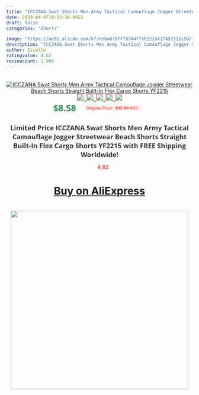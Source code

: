 ```yaml
---
title: "ICCZANA Swat Shorts Men Army Tactical Camouflage Jogger Streetwear Beach Shorts Straight Built-In Flex Cargo Shorts YF2215"
date: 2020-04-9T10:12:36.892Z
draft: false
categories: "Shorts"

image: "https://ae01.alicdn.com/kf/Heba679fff8344ffeb222a41f457311c5U/ICCZANA-Swat-Shorts-Men-Army-Tactical-Camouflage-Jogger-Streetwear-Beach-Shorts-Straight-Built-In-Flex-Cargo.jpg"
description: "ICCZANA Swat Shorts Men Army Tactical Camouflage Jogger Streetwear Beach Shorts Straight Built-In Flex Cargo Shorts YF2215"
author: Giselle
ratingvalue: 4.62
reviewcount: 1.000
---
```

<br>
<div style="text-align: center;">
<a href="https://s.click.aliexpress.com/e/_AFYMKv" target="_blank" rel="nofollow noopener noreferrer"><img alt="ICCZANA Swat Shorts Men Army Tactical Camouflage Jogger Streetwear Beach Shorts Straight Built-In Flex Cargo Shorts YF2215" class="magnifier-image" src="https://ae01.alicdn.com/kf/Heba679fff8344ffeb222a41f457311c5U/ICCZANA-Swat-Shorts-Men-Army-Tactical-Camouflage-Jogger-Streetwear-Beach-Shorts-Straight-Built-In-Flex-Cargo.jpg_640x640.jpg">
<br>
<img style="border:1px solid salmon" src="https://ae01.alicdn.com/kf/Heba679fff8344ffeb222a41f457311c5U/ICCZANA-Swat-Shorts-Men-Army-Tactical-Camouflage-Jogger-Streetwear-Beach-Shorts-Straight-Built-In-Flex-Cargo.jpg_120x120.jpg">&nbsp;&nbsp;<img style="border:1px solid salmon" src="https://ae01.alicdn.com/kf/H97ca6433456043cd8e69ae4c1c60aec9H/ICCZANA-Swat-Shorts-Men-Army-Tactical-Camouflage-Jogger-Streetwear-Beach-Shorts-Straight-Built-In-Flex-Cargo.jpg_120x120.jpg">&nbsp;&nbsp;<img style="border:1px solid salmon" src="https://ae01.alicdn.com/kf/H80ac10ab0d79401285d696d3b7eb49b0k/ICCZANA-Swat-Shorts-Men-Army-Tactical-Camouflage-Jogger-Streetwear-Beach-Shorts-Straight-Built-In-Flex-Cargo.jpg_120x120.jpg">&nbsp;&nbsp;<img style="border:1px solid salmon" src="https://ae01.alicdn.com/kf/Hded6870781df441fb6990ac69b957b692/ICCZANA-Swat-Shorts-Men-Army-Tactical-Camouflage-Jogger-Streetwear-Beach-Shorts-Straight-Built-In-Flex-Cargo.jpg_120x120.jpg">&nbsp;&nbsp;<img style="border:1px solid salmon" src="https://ae01.alicdn.com/kf/H520a1a5998244d1f85f7acb749c577b82/ICCZANA-Swat-Shorts-Men-Army-Tactical-Camouflage-Jogger-Streetwear-Beach-Shorts-Straight-Built-In-Flex-Cargo.jpg_120x120.jpg"></a></div><br0>
<div style="text-align: center;"><span style="background-color: white; border: 0px; box-sizing: border-box; color: seagreen; display: inline-block; font-family: &quot;open sans&quot; , &quot;arial&quot; , &quot;helvetica&quot; , sans-serif , &quot;heiti&quot;; font-size: 24px; font-stretch: inherit; font-weight: 700; line-height: inherit; margin: 0px 10px 0px 0px; padding: 0px; vertical-align: middle;">$8.58 </span>
<span style="background: rgb(255 , 241 , 241); border-radius: 3px; border: 0px; box-sizing: border-box; color: #ff4747; display: inline-block; font-family: inherit; font-size: 12px; font-stretch: inherit; font-style: inherit; font-variant: inherit; font-weight: 600; line-height: inherit; margin: 0px; padding: 2px 5px; transform: scale(0.9); vertical-align: middle;">Original Price : <b style="text-decoration: line-through;">$15.88 </b> 46%&nbsp;&nbsp;</span></div>
<h1 style="color: #333333; display: inline-block; font-family: &quot;open sans&quot; , &quot;arial&quot; , &quot;helvetica&quot; , sans-serif , &quot;heiti&quot;; font-size: 18px; font-stretch: inherit; font-weight: 700; text-align: center;">Limited Price ICCZANA Swat Shorts Men Army Tactical Camouflage Jogger Streetwear Beach Shorts Straight Built-In Flex Cargo Shorts YF2215 with FREE Shipping Worldwide!</h1>
<div style="color: #ff4747; text-align: center;">
<img src="https://4.bp.blogspot.com/-M0ZcTcb-5uY/XleCXlxnR4I/AAAAAAAAAEc/OrjgMkXV1oMQFaCRZj5HQwOCBcu3w1FegCPcBGAYYCw/s1600/star.png" style="height: 15px;">&nbsp;<b>4.62</b></div>
<div class="button_cont" align="center"><a class="buynow_a" href="https://s.click.aliexpress.com/e/_AFYMKv" target="_blank" rel="nofollow noopener noreferrer"><H1>Buy on AliExpress</H1></a></div><br>
<div class="separator" style="clear: both; text-align: center;">
<img src="https://lh3.googleusercontent.com/-pTy5HemUv9M/XlePHvY0dAI/AAAAAAAAAE4/0nX5iRUoIWY8eMW9Dpxeirr157OZliDIgCLcBGAsYHQ/s1600/badge.gif" width="480">
</div>
